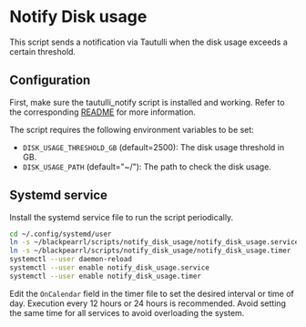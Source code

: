 # Notify Disk usage

This script sends a notification via Tautulli when the disk usage exceeds a certain threshold.

## Configuration

First, make sure the tautulli_notify script is installed and working. Refer to the corresponding [README](../tautulli_notify/README.md) for more information.

The script requires the following environment variables to be set:
  - `DISK_USAGE_THRESHOLD_GB` (default=2500): The disk usage threshold in GB.
  - `DISK_USAGE_PATH` (default="~/"): The path to check the disk usage.

## Systemd service

Install the systemd service file to run the script periodically.

```bash
cd ~/.config/systemd/user
ln -s ~/blackpearrl/scripts/notify_disk_usage/notify_disk_usage.service
ln -s ~/blackpearrl/scripts/notify_disk_usage/notify_disk_usage.timer
systemctl --user daemon-reload
systemctl --user enable notify_disk_usage.service
systemctl --user enable notify_disk_usage.timer
```

Edit the `OnCalendar` field in the timer file to set the desired interval or time of day.
Execution every 12 hours or 24 hours is recommended.
Avoid setting the same time for all services to avoid overloading the system.
